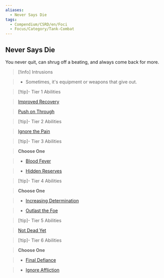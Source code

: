 ```yaml
---
aliases:
  - Never Says Die
tags:
  - Compendium/CSRD/en/Foci
  - Focus/Category/Tank-Combat
---
```

  
    
## Never Says Die    
You never quit, can shrug off a beating, and always come back for more.    
  
>[!info] Intrusions    
>- Sometimes, it's equipment or weapons that give out.    
  
  
>[!tip]- Tier 1 Abilities    
> [Improved Recovery](Improved-Recovery.md)    
> [Push on Through](Push-on-Through.md)    
  
  
>[!tip]- Tier 2 Abilities    
> [Ignore the Pain](Ignore-the-Pain.md)    
  
  
>[!tip]- Tier 3 Abilities    
> **Choose One**    
>- [Blood Fever](Blood-Fever.md)    
>- [Hidden Reserves](Hidden-Reserves.md)    
  
  
>[!tip]- Tier 4 Abilities    
> **Choose One**    
>- [Increasing Determination](Increasing-Determination.md)    
>- [Outlast the Foe](Outlast-the-Foe.md)    
  
  
>[!tip]- Tier 5 Abilities    
> [Not Dead Yet](Not-Dead-Yet.md)    
  
  
>[!tip]- Tier 6 Abilities    
> **Choose One**    
>- [Final Defiance](Final-Defiance.md)    
>- [Ignore Affliction](Ignore-Affliction.md)